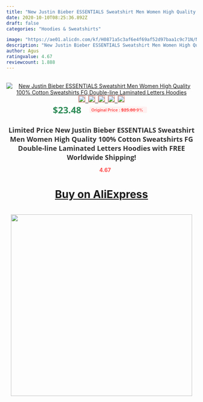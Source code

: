 ```yaml
---
title: "New Justin Bieber ESSENTIALS Sweatshirt Men Women High Quality 100% Cotton Sweatshirts FG Double-line Laminated Letters Hoodies"
date: 2020-10-10T08:25:36.892Z
draft: false
categories: "Hoodies & Sweatshirts"

image: "https://ae01.alicdn.com/kf/H0871a5c3af6e4f69af52d97baa1c9c71N/New-Justin-Bieber-ESSENTIALS-Sweatshirt-Men-Women-High-Quality-100-Cotton-Sweatshirts-FG-Double-line-Laminated.jpg"
description: "New Justin Bieber ESSENTIALS Sweatshirt Men Women High Quality 100% Cotton Sweatshirts FG Double-line Laminated Letters Hoodies"
author: Agus
ratingvalue: 4.67
reviewcount: 1.888
---
```

<br>
<div style="text-align: center;">
<a href="https://s.click.aliexpress.com/e/_APB1Cv" target="_blank" rel="nofollow noopener noreferrer"><img alt="New Justin Bieber ESSENTIALS Sweatshirt Men Women High Quality 100% Cotton Sweatshirts FG Double-line Laminated Letters Hoodies" class="magnifier-image" src="https://ae01.alicdn.com/kf/H0871a5c3af6e4f69af52d97baa1c9c71N/New-Justin-Bieber-ESSENTIALS-Sweatshirt-Men-Women-High-Quality-100-Cotton-Sweatshirts-FG-Double-line-Laminated.jpg_640x640.jpg">
<br>
<img style="border:1px solid salmon" src="https://ae01.alicdn.com/kf/H0871a5c3af6e4f69af52d97baa1c9c71N/New-Justin-Bieber-ESSENTIALS-Sweatshirt-Men-Women-High-Quality-100-Cotton-Sweatshirts-FG-Double-line-Laminated.jpg_120x120.jpg">&nbsp;&nbsp;<img style="border:1px solid salmon" src="https://ae01.alicdn.com/kf/H76f05c129f05472f99b391ac25c34eb2C/New-Justin-Bieber-ESSENTIALS-Sweatshirt-Men-Women-High-Quality-100-Cotton-Sweatshirts-FG-Double-line-Laminated.jpg_120x120.jpg">&nbsp;&nbsp;<img style="border:1px solid salmon" src="https://ae01.alicdn.com/kf/Hefec739c1997430bb37b077afcdaa7627/New-Justin-Bieber-ESSENTIALS-Sweatshirt-Men-Women-High-Quality-100-Cotton-Sweatshirts-FG-Double-line-Laminated.jpg_120x120.jpg">&nbsp;&nbsp;<img style="border:1px solid salmon" src="https://ae01.alicdn.com/kf/H9195f7c842674d18ada5b12d7940cd917/New-Justin-Bieber-ESSENTIALS-Sweatshirt-Men-Women-High-Quality-100-Cotton-Sweatshirts-FG-Double-line-Laminated.jpg_120x120.jpg">&nbsp;&nbsp;<img style="border:1px solid salmon" src="https://ae01.alicdn.com/kf/H8f64418e0235473da0e09c3d564bcbb7l/New-Justin-Bieber-ESSENTIALS-Sweatshirt-Men-Women-High-Quality-100-Cotton-Sweatshirts-FG-Double-line-Laminated.jpg_120x120.jpg"></a></div><br0>
<div style="text-align: center;"><span style="background-color: white; border: 0px; box-sizing: border-box; color: seagreen; display: inline-block; font-family: &quot;open sans&quot; , &quot;arial&quot; , &quot;helvetica&quot; , sans-serif , &quot;heiti&quot;; font-size: 24px; font-stretch: inherit; font-weight: 700; line-height: inherit; margin: 0px 10px 0px 0px; padding: 0px; vertical-align: middle;">$23.48 </span>
<span style="background: rgb(255 , 241 , 241); border-radius: 3px; border: 0px; box-sizing: border-box; color: #ff4747; display: inline-block; font-family: inherit; font-size: 12px; font-stretch: inherit; font-style: inherit; font-variant: inherit; font-weight: 600; line-height: inherit; margin: 0px; padding: 2px 5px; transform: scale(0.9); vertical-align: middle;">Original Price : <b style="text-decoration: line-through;">$25.80 </b> 9%&nbsp;&nbsp;</span></div>
<h1 style="color: #333333; display: inline-block; font-family: &quot;open sans&quot; , &quot;arial&quot; , &quot;helvetica&quot; , sans-serif , &quot;heiti&quot;; font-size: 18px; font-stretch: inherit; font-weight: 700; text-align: center;">Limited Price New Justin Bieber ESSENTIALS Sweatshirt Men Women High Quality 100% Cotton Sweatshirts FG Double-line Laminated Letters Hoodies with FREE Worldwide Shipping!</h1>
<div style="color: #ff4747; text-align: center;">
<img src="https://4.bp.blogspot.com/-M0ZcTcb-5uY/XleCXlxnR4I/AAAAAAAAAEc/OrjgMkXV1oMQFaCRZj5HQwOCBcu3w1FegCPcBGAYYCw/s1600/star.png" style="height: 15px;">&nbsp;<b>4.67</b></div>
<div class="button_cont" align="center"><a class="buynow_a" href="https://s.click.aliexpress.com/e/_APB1Cv" target="_blank" rel="nofollow noopener noreferrer"><H1>Buy on AliExpress</H1></a></div><br>
<div class="separator" style="clear: both; text-align: center;">
<img src="https://lh3.googleusercontent.com/-pTy5HemUv9M/XlePHvY0dAI/AAAAAAAAAE4/0nX5iRUoIWY8eMW9Dpxeirr157OZliDIgCLcBGAsYHQ/s1600/badge.gif" width="480">
</div>
